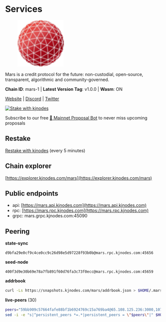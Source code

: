 # Services

<figure><img src="https://raw.githubusercontent.com/kj89/cosmos-images/main/logos/mars.png" width="150" alt=""><figcaption></figcaption></figure>

Mars is a credit protocol for the future: non-custodial,  open-source, transparent, algorithmic and community-governed.

**Chain ID**: mars-1 | **Latest Version Tag**: v1.0.0 | **Wasm**: ON

[Website](https://marsprotocol.io) | [Discord](https://discord.gg/marsprotocol) | [Twitter](https://twitter.com/mars_protocol)

[![Stake with kjnodes](https://i.ibb.co/cr44Q8j/button-stake-with-kjnodes.png)](https://restake.app/mars/marsvaloper1p9t4gr40rnpdwqacxgcqp7ffrfw908nu020g4n)

Subscribe to our free [🤖 Mainnet Proposal Bot](https://t.me/kjnodes_proposal_bot) to never miss upcoming proposals

## Restake

[Restake with kjnodes](https://restake.app/mars/marsvaloper1p9t4gr40rnpdwqacxgcqp7ffrfw908nu020g4n) (every 5 minutes)
## Chain explorer
[https://explorer.kjnodes.com/mars](https://explorer.kjnodes.com/mars)

## Public endpoints

* api: [https://mars.api.kjnodes.com](https://mars.api.kjnodes.com)
* rpc: [https://mars.rpc.kjnodes.com](https://mars.rpc.kjnodes.com)
* grpc: mars.grpc.kjnodes.com:45090

## Peering

**state-sync**

```text
d9bfa29e0cf9c4ce0cc9c26d98e5d97228f93b0b@mars.rpc.kjnodes.com:45656
```

**seed-node**

```text
400f3d9e30b69e78a7fb891f60d76fa3c73f0ecc@mars.rpc.kjnodes.com:45659
```

**addrbook**
```bash
curl -Ls https://snapshots.kjnodes.com/mars/addrbook.json > $HOME/.mars/config/addrbook.json
```

**live-peers** (30)
```bash
peers="59bb909c57664fafe88bf1b6924769c15a769ba4@65.108.125.236:3000,10778ee2afc2d6a6451c4399f0a4fed978723a4c@78.46.109.138:23656,b88814bddfccd85289d7201bfd6fc6c4b3342ab2@178.162.165.193:36095,c3763808d3ed05c475b8a31cdd97fc522c088f4f@162.55.245.149:12020,c0e6bf4193accabc14171ce163e704dcec5ea5df@51.91.215.170:36095,8c979d3c9677341fbac2f3b7aadb7a91d85cbbee@148.113.8.63:18556,be7d56127ef887d095b2f55f09be5fee1969d922@146.59.52.48:18095,c46be592341987eae20ac681cb08d2abcc02ab9a@137.74.4.20:2000,969af6a39a0f7e8a17b92d90888360ad92248626@65.108.132.107:2000,be494851610016cff8853796a99c3ad46d8d1b5b@65.108.76.242:36095,d0dbb50a474888b8bed04bf8a23ac6b8bae443ee@5.79.79.80:18095,62246c0c33a1a5a9f0fb4b40ab45db39cab5c44f@165.22.199.234:26130,6bcae846a2dc02b86ef6a0950655e65522da4e56@65.109.106.169:26656,84f821d36d45cc0cdaa4ff05297e888bb0d9de8f@85.237.193.111:26656,becb82a1fbd1b539a413f19967b5148a43bc4515@159.223.55.135:26656,d2a2c21754be65ad4a4f1de1f6163f681a6e8af8@192.99.44.79:18556,ca5a76c51bbbc57f839e6ed08953d3926eaa6e5b@34.159.232.61:26656,6cbdee8a3fd9dc83b8296275c96e5372dbc3b143@148.113.159.123:26656,7583038c5f21ef6ddb60692469cfd80c97dd585d@88.218.224.126:26656,73be725377cc966d8da48f751085de4d1581b391@185.242.112.32:27651,04bd5d9511f40dd4bec23cc261d7838d9f8326cf@213.32.24.201:26656,89757803f40da51678451735445ad40d5b15e059@169.155.44.75:26656,97e4468ac589eac505a800411c635b14511a61bb@134.65.194.206:26656,7bcc2e490b6aa2536d68de0881cba2ee7134840c@139.59.8.48:26130,7fa2f4bdbacaf4569621dc76b3e4df4c13b8710e@65.109.71.250:22656,d9bfa29e0cf9c4ce0cc9c26d98e5d97228f93b0b@65.109.88.38:45656,e61f11c5b03400d3a99c066f951ed0888a2b64af@65.108.238.103:18556,76969af1bccdd4dcc511741b171c3d4ccb837ba6@146.59.85.223:18556,e1b058e5cfa2b836ddaa496b10911da62dcf182e@65.21.136.170:55656,83199a9711e20f811add4a0cb6029856e25ebb7a@207.188.7.221:26656"
sed -i -e "s|^persistent_peers *=.*|persistent_peers = \"$peers\"|" $HOME/.mars/config/config.toml
```
